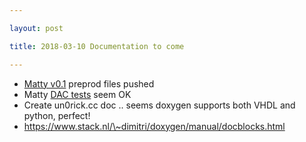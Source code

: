 ```yaml
---

layout: post

title: 2018-03-10 Documentation to come

---
```



-   [Matty v0.1](/matty/v0.1/) preprod files pushed
-   Matty [DAC tests](/matty/20180310a/Readme.md) seem OK
-   Create un0rick.cc doc .. seems doxygen supports both VHDL and
    python, perfect!
-   https://www.stack.nl/\~dimitri/doxygen/manual/docblocks.html

